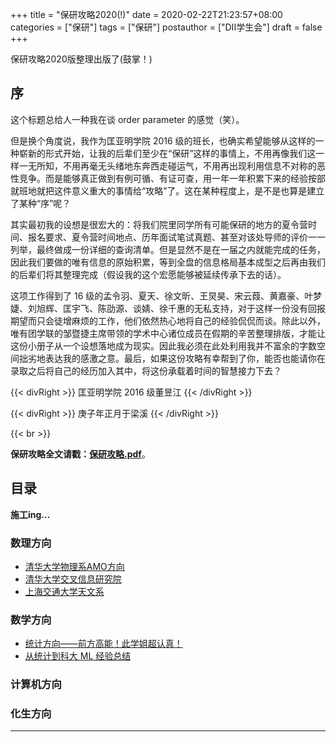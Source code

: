 +++
title = "保研攻略2020(!)"
date = 2020-02-22T21:23:57+08:00
categories = ["保研"]
tags = ["保研"]
postauthor = ["DII学生会"]
draft = false
+++

保研攻略2020版整理出版了(鼓掌！)

<!--more-->

## 序

这个标题总给人一种我在谈 order parameter 的感觉（笑）。

但是换个角度说，我作为匡亚明学院 2016 级的班长，也确实希望能够从这样的一种崭新的形式开始，让我的后辈们至少在“保研”这样的事情上，不用再像我们这一样一无所知，不用再毫无头绪地东奔西走碰运气，不用再出现利用信息不对称的恶性竞争。而是能够真正做到有例可循、有证可查，用一年一年积累下来的经验按部就班地就把这件意义重大的事情给“攻略”了。这在某种程度上，是不是也算是建立了某种“序”呢？

其实最初我的设想是很宏大的：将我们院里同学所有可能保研的地方的夏令营时间、报名要求、夏令营时间地点、历年面试笔试真题、甚至对该处导师的评价一一列举，最终做成一份详细的查询清单。但是显然不是在一届之内就能完成的任务，因此我们要做的唯有信息的原始积累，等到全盘的信息格局基本成型之后再由我们的后辈们将其整理完成（假设我的这个宏愿能够被延续传承下去的话）。

这项工作得到了 16 级的孟令羽、夏天、徐文昕、王炅昊、宋云葭、黄嘉豪、叶梦婕、刘旭辉、匡宇飞、陈劭源、谈婧、徐千惠的无私支持，对于这样一份没有回报期望而只会徒增麻烦的工作，他们依然热心地将自己的经验侃侃而谈。除此以外，唯有团学联的邹暨捷主席带领的学术中心诸位成员在假期的辛苦整理排版，才能让这份小册子从一个设想落地成为现实。因此我必须在此处利用我并不富余的字数空间拙劣地表达我的感激之意。最后，如果这份攻略有幸帮到了你，能否也能请你在录取之后将自己的经历加入其中，将这份承载着时间的智慧接力下去？

<!-- 这个是shortcode，可以不用掌握，照着用就好了。再次吐槽Hugo这个愚蠢的设计！-->
{{< divRight >}} 匡亚明学院 2016 级董昱江 {{< /divRight >}}

{{< divRight >}} 庚子年正月于梁溪 {{< /divRight >}}

{{< br >}}

**保研攻略全文请戳：[保研攻略.pdf](http://img.yp51md.club/%E4%BF%9D%E7%A0%94%E6%94%BB%E7%95%A5.pdf)**。

## 目录

**施工ing...**

### 数理方向

- [清华大学物理系AMO方向](/blog/post/THUPhyAMO/)
- [清华大学交叉信息研究院](/blog/post/THUIIIS2019/)
- [上海交通大学天文系](/blog/post/BaoYan_Astro2SJTU_syj)

### 数学方向

- [统计方向——前方高能！此学姐超认真！](/blog/post/SummerCampStat/)
- [从统计到科大 ML 经验总结](/blog/post/BaoYan_STAT2ML_kyf/)

### 计算机方向

### 化生方向



---

